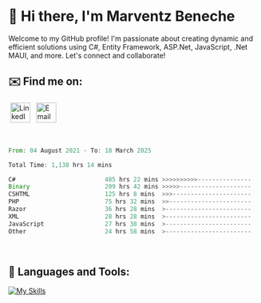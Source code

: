 # 👋 Hi there, I'm Marventz Beneche

Welcome to my GitHub profile! I'm passionate about creating dynamic and efficient solutions using C#, Entity Framework, ASP.Net, JavaScript, .Net MAUI, and more. Let's connect and collaborate!

## ✉️ Find me on:
 <a href="https://linkedin.com/in/benechem" target="_blank" rel="noopener noreferrer"> <img src="https://icons.iconarchive.com/icons/limav/flat-gradient-social/512/Linkedin-icon.png" alt="LinkedIn" height="40" style="vertical-align:top; margin:4px"></a>
 <a href="mailto:info@benechem.co"> <img src="https://icons.iconarchive.com/icons/dtafalonso/android-lollipop/512/Gmail-icon.png" alt="Email" height="40" style="vertical-align:top; margin:4px"></a>
</p>

<br/>
<!--START_SECTION:waka-->

```rust
From: 04 August 2021 - To: 18 March 2025

Total Time: 1,138 hrs 14 mins

C#                         485 hrs 22 mins >>>>>>>>>>---------------   41.73 %
Binary                     209 hrs 42 mins >>>>>--------------------   18.03 %
CSHTML                     125 hrs 8 mins  >>>----------------------   10.76 %
PHP                        75 hrs 32 mins  >>-----------------------   06.49 %
Razor                      36 hrs 28 mins  >------------------------   03.14 %
XML                        28 hrs 28 mins  >------------------------   02.45 %
JavaScript                 27 hrs 38 mins  >------------------------   02.38 %
Other                      24 hrs 58 mins  >------------------------   02.15 %
```

<!--END_SECTION:waka-->
<br />

## 🧰 Languages and Tools:

[![My Skills](https://skillicons.dev/icons?i=js,html,css,cs,java,php,mysql,dotnet,bootstrap,visualstudio,vscode,androidstudio,azure,xd,wordpress,raspberrypi)](https://skillicons.dev)
<br />

